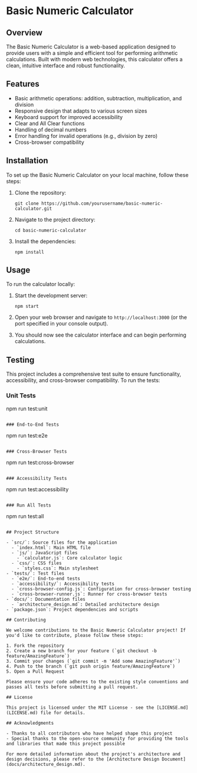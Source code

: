 # Basic Numeric Calculator

## Overview

The Basic Numeric Calculator is a web-based application designed to provide users with a simple and efficient tool for performing arithmetic calculations. Built with modern web technologies, this calculator offers a clean, intuitive interface and robust functionality.

## Features

- Basic arithmetic operations: addition, subtraction, multiplication, and division
- Responsive design that adapts to various screen sizes
- Keyboard support for improved accessibility
- Clear and All Clear functions
- Handling of decimal numbers
- Error handling for invalid operations (e.g., division by zero)
- Cross-browser compatibility

## Installation

To set up the Basic Numeric Calculator on your local machine, follow these steps:

1. Clone the repository:
   ```
   git clone https://github.com/yourusername/basic-numeric-calculator.git
   ```

2. Navigate to the project directory:
   ```
   cd basic-numeric-calculator
   ```

3. Install the dependencies:
   ```
   npm install
   ```

## Usage

To run the calculator locally:

1. Start the development server:
   ```
   npm start
   ```

2. Open your web browser and navigate to `http://localhost:3000` (or the port specified in your console output).

3. You should now see the calculator interface and can begin performing calculations.

## Testing

This project includes a comprehensive test suite to ensure functionality, accessibility, and cross-browser compatibility. To run the tests:

### Unit Tests
npm run test:unit
```

### End-to-End Tests
```
npm run test:e2e
```

### Cross-Browser Tests
```
npm run test:cross-browser
```

### Accessibility Tests
```
npm run test:accessibility
```

### Run All Tests
```
npm run test:all
```

## Project Structure

- `src/`: Source files for the application
  - `index.html`: Main HTML file
  - `js/`: JavaScript files
    - `calculator.js`: Core calculator logic
  - `css/`: CSS files
    - `styles.css`: Main stylesheet
- `tests/`: Test files
  - `e2e/`: End-to-end tests
  - `accessibility/`: Accessibility tests
  - `cross-browser-config.js`: Configuration for cross-browser testing
  - `cross-browser-runner.js`: Runner for cross-browser tests
- `docs/`: Documentation files
  - `architecture_design.md`: Detailed architecture design
- `package.json`: Project dependencies and scripts

## Contributing

We welcome contributions to the Basic Numeric Calculator project! If you'd like to contribute, please follow these steps:

1. Fork the repository
2. Create a new branch for your feature (`git checkout -b feature/AmazingFeature`)
3. Commit your changes (`git commit -m 'Add some AmazingFeature'`)
4. Push to the branch (`git push origin feature/AmazingFeature`)
5. Open a Pull Request

Please ensure your code adheres to the existing style conventions and passes all tests before submitting a pull request.

## License

This project is licensed under the MIT License - see the [LICENSE.md](LICENSE.md) file for details.

## Acknowledgments

- Thanks to all contributors who have helped shape this project
- Special thanks to the open-source community for providing the tools and libraries that made this project possible

For more detailed information about the project's architecture and design decisions, please refer to the [Architecture Design Document](docs/architecture_design.md).
